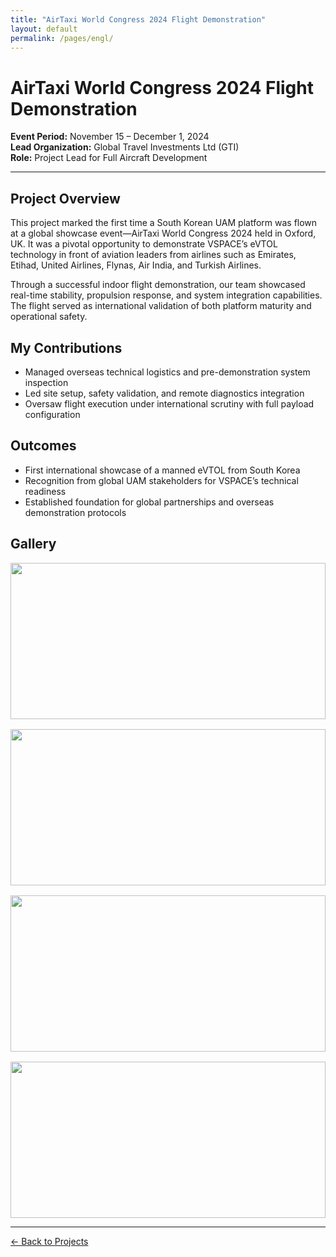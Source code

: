 ```yaml
---
title: "AirTaxi World Congress 2024 Flight Demonstration"
layout: default
permalink: /pages/engl/
---
```


<h1>AirTaxi World Congress 2024 Flight Demonstration</h1>

<p><strong>Event Period:</strong> November 15 – December 1, 2024<br>
<strong>Lead Organization:</strong> Global Travel Investments Ltd (GTI)<br>
<strong>Role:</strong> Project Lead for Full Aircraft Development</p>

<hr>

<h2>Project Overview</h2>
<p>
This project marked the first time a South Korean UAM platform was flown at a global showcase event—AirTaxi World Congress 2024 held in Oxford, UK. It was a pivotal opportunity to demonstrate VSPACE’s eVTOL technology in front of aviation leaders from airlines such as Emirates, Etihad, United Airlines, Flynas, Air India, and Turkish Airlines.
</p>

<p>
Through a successful indoor flight demonstration, our team showcased real-time stability, propulsion response, and system integration capabilities. The flight served as international validation of both platform maturity and operational safety.
</p>

<h2>My Contributions</h2>
<ul>
  <li>Managed overseas technical logistics and pre-demonstration system inspection</li>
  <li>Led site setup, safety validation, and remote diagnostics integration</li>
  <li>Oversaw flight execution under international scrutiny with full payload configuration</li>
</ul>

<h2>Outcomes</h2>
<ul>
  <li>First international showcase of a manned eVTOL from South Korea</li>
  <li>Recognition from global UAM stakeholders for VSPACE’s technical readiness</li>
  <li>Established foundation for global partnerships and overseas demonstration protocols</li>
</ul>

<h2>Gallery</h2>
<div style="display: grid; grid-template-columns: repeat(auto-fit, minmax(300px, 1fr)); gap: 1rem;">
  <img src="{{ site.baseurl }}/assets/engl/0.jpg" style="width: 100%; height: 250px; object-fit: cover;">
  <img src="{{ site.baseurl }}/assets/engl/1.jpg" style="width: 100%; height: 250px; object-fit: cover;">
  <img src="{{ site.baseurl }}/assets/engl/2.jpg" style="width: 100%; height: 250px; object-fit: cover;">
  <img src="{{ site.baseurl }}/assets/engl/4.jpg" style="width: 100%; height: 250px; object-fit: cover;">
</div>

<hr>
<p><a href="{{ site.baseurl }}/projects/">← Back to Projects</a></p>
